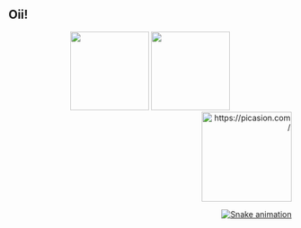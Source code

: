 ## Oii!

<div align="center">
  <img height="140em" src="https://github-readme-stats.vercel.app/api?username=melissatonon&show_icons=true&theme=dracula&include_all_commits=true&count_private=true"/>
  <img height="140em" src="https://github-readme-stats.vercel.app/api/top-langs/?username=melissatonon&layout=compact&langs_count=7&theme=dracula"/>
</div>
   
   <div align="right">
  <a href="https://picasion.com/"><img src="https://i.picasion.com/pic91/479da148bbe4c2786430c7322b114f2a.gif" width="160" height="160" border="0" alt="https://picasion.com/" /></a><br /><a href="https://picasion.com/"
  <div>
   
 ![Snake animation](https://github.com/melissatonon/melissatonon/blob/output/github-contribution-grid-snake.svg)
